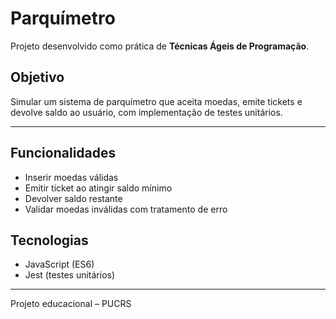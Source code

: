 # Parquímetro

Projeto desenvolvido como prática de **Técnicas Ágeis de Programação**.

## Objetivo

Simular um sistema de parquímetro que aceita moedas, emite tickets e devolve saldo ao usuário, com implementação de testes unitários.

---

## Funcionalidades

- Inserir moedas válidas
- Emitir ticket ao atingir saldo mínimo
- Devolver saldo restante
- Validar moedas inválidas com tratamento de erro

## Tecnologias

- JavaScript (ES6)
- Jest (testes unitários)

---

Projeto educacional – PUCRS
